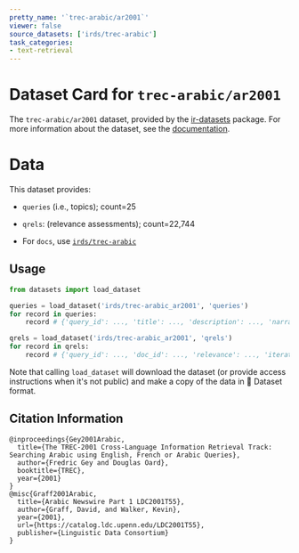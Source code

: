 ```yaml
---
pretty_name: '`trec-arabic/ar2001`'
viewer: false
source_datasets: ['irds/trec-arabic']
task_categories:
- text-retrieval
---
```


# Dataset Card for `trec-arabic/ar2001`

The `trec-arabic/ar2001` dataset, provided by the [ir-datasets](https://ir-datasets.com/) package.
For more information about the dataset, see the [documentation](https://ir-datasets.com/trec-arabic#trec-arabic/ar2001).

# Data

This dataset provides:
 - `queries` (i.e., topics); count=25
 - `qrels`: (relevance assessments); count=22,744

 - For `docs`, use [`irds/trec-arabic`](https://huggingface.co/datasets/irds/trec-arabic)

## Usage

```python
from datasets import load_dataset

queries = load_dataset('irds/trec-arabic_ar2001', 'queries')
for record in queries:
    record # {'query_id': ..., 'title': ..., 'description': ..., 'narrative': ...}

qrels = load_dataset('irds/trec-arabic_ar2001', 'qrels')
for record in qrels:
    record # {'query_id': ..., 'doc_id': ..., 'relevance': ..., 'iteration': ...}

```

Note that calling `load_dataset` will download the dataset (or provide access instructions when it's not public) and make a copy of the
data in 🤗 Dataset format.

## Citation Information

```
@inproceedings{Gey2001Arabic,
  title={The TREC-2001 Cross-Language Information Retrieval Track: Searching Arabic using English, French or Arabic Queries},
  author={Fredric Gey and Douglas Oard},
  booktitle={TREC},
  year={2001}
}
@misc{Graff2001Arabic,
  title={Arabic Newswire Part 1 LDC2001T55},
  author={Graff, David, and Walker, Kevin},
  year={2001},
  url={https://catalog.ldc.upenn.edu/LDC2001T55},
  publisher={Linguistic Data Consortium}
}
```
